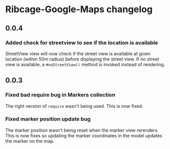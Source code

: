 # Ribcage-Google-Maps changelog

## 0.0.4

### Added check for streetview to see if the location is available

StreetView view will now check if the street view is available at given
location (within 50m radius) before displaying the street view. If no street
view is available, a `#noStreetView()` method is invoked instead of rendering.

## 0.0.3

### Fixed bad require bug in Markers collection

The right version of `require` wasn't being used. This is now fixed.

### Fixed marker position update bug

The marker position wasn't being reset when the marker view rerenders. This is
now fixes so updating the marker coordinates in the model updates the marker on
the map.


